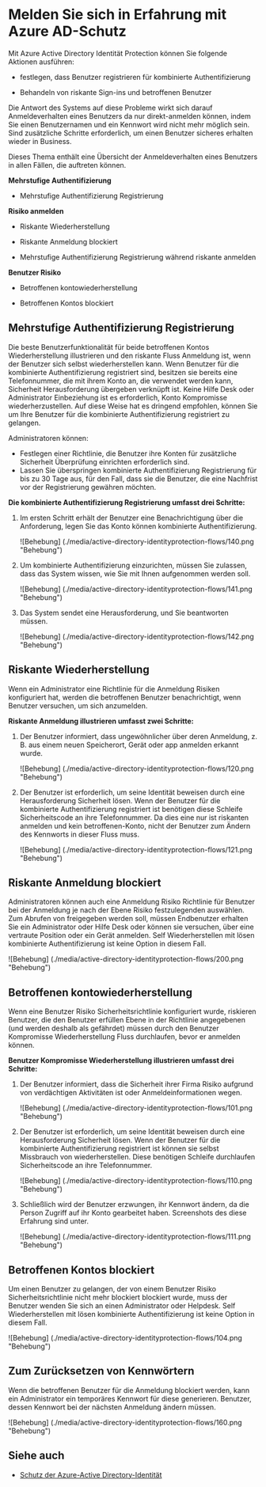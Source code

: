 <properties
    pageTitle="Anmeldung auftritt mit Azure AD-Schutz | Microsoft Azure"
    description="Bietet einen Überblick über die Benutzeroberfläche an, wenn Identitätsschutz verringert hat oder diese beseitigt eines Benutzers oder einer Richtlinie mehrstufige Authentifizierung erforderlich ist."
    services="active-directory"
    keywords="Schutz der Azure-active Directory-Identität, Cloud-app-Suche, Verwalten von Applications, Sicherheit, Risiken, Risiko Ebene, Sicherheitsrisiko, Sicherheitsrichtlinie"
    documentationCenter=""
    authors="markusvi"
    manager="femila"
    editor=""/>

<tags
    ms.service="active-directory"
    ms.workload="identity"
    ms.tgt_pltfrm="na"
    ms.devlang="na"
    ms.topic="article"
    ms.date="08/16/2016"
    ms.author="markvi"/>

# <a name="sign-in-experiences-with-azure-ad-identity-protection"></a>Melden Sie sich in Erfahrung mit Azure AD-Schutz

Mit Azure Active Directory Identität Protection können Sie folgende Aktionen ausführen:

- festlegen, dass Benutzer registrieren für kombinierte Authentifizierung

- Behandeln von riskante Sign-ins und betroffenen Benutzer

Die Antwort des Systems auf diese Probleme wirkt sich darauf Anmeldeverhalten eines Benutzers da nur direkt-anmelden können, indem Sie einen Benutzernamen und ein Kennwort wird nicht mehr möglich sein. Sind zusätzliche Schritte erforderlich, um einen Benutzer sicheres erhalten wieder in Business.

Dieses Thema enthält eine Übersicht der Anmeldeverhalten eines Benutzers in allen Fällen, die auftreten können.

**Mehrstufige Authentifizierung**

- Mehrstufige Authentifizierung Registrierung



**Risiko anmelden**

- Riskante Wiederherstellung

- Riskante Anmeldung blockiert

- Mehrstufige Authentifizierung Registrierung während riskante anmelden
 

**Benutzer Risiko**

- Betroffenen kontowiederherstellung

- Betroffenen Kontos blockiert




## <a name="multi-factor-authentication-registration"></a>Mehrstufige Authentifizierung Registrierung

Die beste Benutzerfunktionalität für beide betroffenen Kontos Wiederherstellung illustrieren und den riskante Fluss Anmeldung ist, wenn der Benutzer sich selbst wiederherstellen kann. Wenn Benutzer für die kombinierte Authentifizierung registriert sind, besitzen sie bereits eine Telefonnummer, die mit ihrem Konto an, die verwendet werden kann, Sicherheit Herausforderung übergeben verknüpft ist. Keine Hilfe Desk oder Administrator Einbeziehung ist es erforderlich, Konto Kompromisse wiederherzustellen. Auf diese Weise hat es dringend empfohlen, können Sie um Ihre Benutzer für die kombinierte Authentifizierung registriert zu gelangen. 

Administratoren können:

- Festlegen einer Richtlinie, die Benutzer ihre Konten für zusätzliche Sicherheit Überprüfung einrichten erforderlich sind. 
- Lassen Sie überspringen kombinierte Authentifizierung Registrierung für bis zu 30 Tage aus, für den Fall, dass sie die Benutzer, die eine Nachfrist vor der Registrierung gewähren möchten.

**Die kombinierte Authentifizierung Registrierung umfasst drei Schritte:**

1. Im ersten Schritt erhält der Benutzer eine Benachrichtigung über die Anforderung, legen Sie das Konto können kombinierte Authentifizierung. 

    ![Behebung] (./media/active-directory-identityprotection-flows/140.png "Behebung")


2. Um kombinierte Authentifizierung einzurichten, müssen Sie zulassen, dass das System wissen, wie Sie mit Ihnen aufgenommen werden soll.

    ![Behebung] (./media/active-directory-identityprotection-flows/141.png "Behebung")
 
3. Das System sendet eine Herausforderung, und Sie beantworten müssen.

    ![Behebung] (./media/active-directory-identityprotection-flows/142.png "Behebung")

 



## <a name="risky-sign-in-recovery"></a>Riskante Wiederherstellung

Wenn ein Administrator eine Richtlinie für die Anmeldung Risiken konfiguriert hat, werden die betroffenen Benutzer benachrichtigt, wenn Benutzer versuchen, um sich anzumelden. 

**Riskante Anmeldung illustrieren umfasst zwei Schritte:** 

1. Der Benutzer informiert, dass ungewöhnlicher über deren Anmeldung, z. B. aus einem neuen Speicherort, Gerät oder app anmelden erkannt wurde. 

    ![Behebung] (./media/active-directory-identityprotection-flows/120.png "Behebung")

2. Der Benutzer ist erforderlich, um seine Identität beweisen durch eine Herausforderung Sicherheit lösen. Wenn der Benutzer für die kombinierte Authentifizierung registriert ist benötigen diese Schleife Sicherheitscode an ihre Telefonnummer. Da dies eine nur ist riskanten anmelden und kein betroffenen-Konto, nicht der Benutzer zum Ändern des Kennworts in dieser Fluss muss. 

    ![Behebung] (./media/active-directory-identityprotection-flows/121.png "Behebung")



 
## <a name="risky-sign-in-blocked"></a>Riskante Anmeldung blockiert
Administratoren können auch eine Anmeldung Risiko Richtlinie für Benutzer bei der Anmeldung je nach der Ebene Risiko festzulegenden auswählen. Zum Abrufen von freigegeben werden soll, müssen Endbenutzer erhalten Sie ein Administrator oder Hilfe Desk oder können sie versuchen, über eine vertraute Position oder ein Gerät anmelden. Self Wiederherstellen mit lösen kombinierte Authentifizierung ist keine Option in diesem Fall.

![Behebung] (./media/active-directory-identityprotection-flows/200.png "Behebung")




## <a name="compromised-account-recovery"></a>Betroffenen kontowiederherstellung

Wenn eine Benutzer Risiko Sicherheitsrichtlinie konfiguriert wurde, riskieren Benutzer, die den Benutzer erfüllen Ebene in der Richtlinie angegebenen (und werden deshalb als gefährdet) müssen durch den Benutzer Kompromisse Wiederherstellung Fluss durchlaufen, bevor er anmelden können. 

**Benutzer Kompromisse Wiederherstellung illustrieren umfasst drei Schritte:**

1. Der Benutzer informiert, dass die Sicherheit ihrer Firma Risiko aufgrund von verdächtigen Aktivitäten ist oder Anmeldeinformationen wegen.

    ![Behebung] (./media/active-directory-identityprotection-flows/101.png "Behebung")

2.  Der Benutzer ist erforderlich, um seine Identität beweisen durch eine Herausforderung Sicherheit lösen. Wenn der Benutzer für die kombinierte Authentifizierung registriert ist können sie selbst Missbrauch von wiederherstellen. Diese benötigen Schleife durchlaufen Sicherheitscode an ihre Telefonnummer. 

    ![Behebung] (./media/active-directory-identityprotection-flows/110.png "Behebung")


3.  Schließlich wird der Benutzer erzwungen, ihr Kennwort ändern, da die Person Zugriff auf ihr Konto gearbeitet haben. Screenshots des diese Erfahrung sind unter.
 
    ![Behebung] (./media/active-directory-identityprotection-flows/111.png "Behebung")



## <a name="compromised-account-blocked"></a>Betroffenen Kontos blockiert 

Um einen Benutzer zu gelangen, der von einem Benutzer Risiko Sicherheitsrichtlinie nicht mehr blockiert blockiert wurde, muss der Benutzer wenden Sie sich an einen Administrator oder Helpdesk. Self Wiederherstellen mit lösen kombinierte Authentifizierung ist keine Option in diesem Fall.


![Behebung] (./media/active-directory-identityprotection-flows/104.png "Behebung")



 
## <a name="reset-password"></a>Zum Zurücksetzen von Kennwörtern

Wenn die betroffenen Benutzer für die Anmeldung blockiert werden, kann ein Administrator ein temporäres Kennwort für diese generieren. Benutzer, dessen Kennwort bei der nächsten Anmeldung ändern müssen.

![Behebung] (./media/active-directory-identityprotection-flows/160.png "Behebung")


 




 

## <a name="see-also"></a>Siehe auch

- [Schutz der Azure-Active Directory-Identität](active-directory-identityprotection.md) 